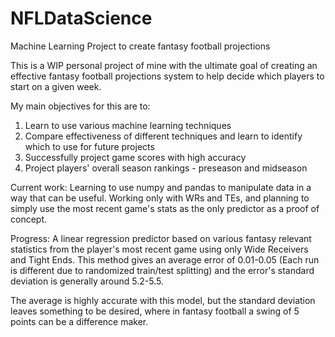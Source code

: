 # NFLDataScience
Machine Learning Project to create fantasy football projections

This is a WIP personal project of mine with the ultimate goal of creating an effective fantasy football 
projections system to help decide which players to start on a given week.

My main objectives for this are to:
1. Learn to use various machine learning techniques
2. Compare effectiveness of different techniques and learn to identify which to use for future projects
3. Successfully project game scores with high accuracy
4. Project players' overall season rankings - preseason and midseason

Current work:
Learning to use numpy and pandas to manipulate data in a way that can be useful.
Working only with WRs and TEs, and planning to simply use the most recent game's stats as the only predictor 
as a proof of concept.

Progress:
A linear regression predictor based on various fantasy relevant statistics from the player's most recent game using only Wide Receivers and Tight Ends.
This method gives an average error of 0.01-0.05 (Each run is different due to randomized train/test splitting)
and the error's standard deviation is generally around 5.2-5.5.

The average is highly accurate with this model, but the standard deviation leaves something to be desired, 
where in fantasy football a swing of 5 points can be a difference maker.
